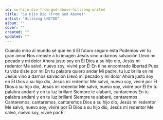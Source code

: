 ```yaml
---
id: su-hijo-dio-from-god-above-hillsong-united
title: "Su Hijo Dio (From God Above)"
artist: "Hillsong UNITED"
album: ""
cover: ""
created: ""
updated: ""
---
```


Cuando miro al mundo sé que en ti
El futuro seguro está
Podemos ver tu gran amor
Nos creaste a tu imagen
Jesús vino a darnos salvación
Llevó mi pecado y mi dolor
Ahora justo soy en Él
Dios a su hijo dio, Jesús mi redentor
Me salvó, nuevo soy, viviré por Él
En ti he encontrado libertad
Pues tu vida diste por mí
En tu palabra quiero andar
Mi padre, tu luz brilla en mí
Jesús vino a darnos salvación
Llevó mi pecado y mi dolor
Ahora justo soy en Él
Dios a su hijo dio, Jesús mi redentor
Me salvó, nuevo soy, viviré por Él
Dios a su hijo dio, Jesús mi redentor
Me salvó, nuevo soy, viviré por Él
En tu palabra andaré y en tu luz brillaré
Siempre te alabaré, cantaremos
En tu palabra andaré y en tu luz brillaré
Siempre te alabaré, cantaremos
Cantaremos, cantaremos, cantaremos
Dios a su hijo dio, Jesús mi redentor
Me salvó, nuevo soy, viviré por Él
Dios a su hijo dio, Jesús mi redentor
Me salvó, nuevo soy, viviré por Él